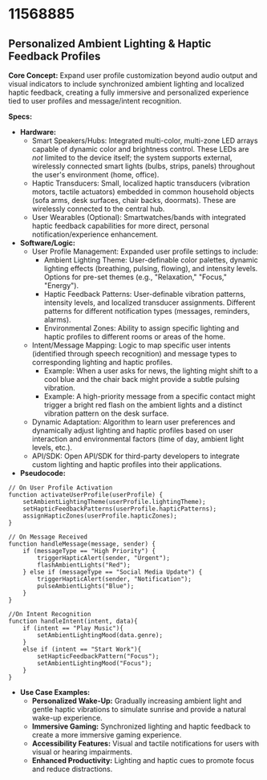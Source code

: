 # 11568885

## Personalized Ambient Lighting & Haptic Feedback Profiles

**Core Concept:** Expand user profile customization beyond audio output and visual indicators to include synchronized ambient lighting and localized haptic feedback, creating a fully immersive and personalized experience tied to user profiles and message/intent recognition.

**Specs:**

*   **Hardware:**
    *   Smart Speakers/Hubs: Integrated multi-color, multi-zone LED arrays capable of dynamic color and brightness control. These LEDs are *not* limited to the device itself; the system supports external, wirelessly connected smart lights (bulbs, strips, panels) throughout the user's environment (home, office).
    *   Haptic Transducers: Small, localized haptic transducers (vibration motors, tactile actuators) embedded in common household objects (sofa arms, desk surfaces, chair backs, doormats). These are wirelessly connected to the central hub.
    *   User Wearables (Optional): Smartwatches/bands with integrated haptic feedback capabilities for more direct, personal notification/experience enhancement.
*   **Software/Logic:**
    *   User Profile Management: Expanded user profile settings to include:
        *   Ambient Lighting Theme: User-definable color palettes, dynamic lighting effects (breathing, pulsing, flowing), and intensity levels. Options for pre-set themes (e.g., "Relaxation," "Focus," "Energy").
        *   Haptic Feedback Patterns: User-definable vibration patterns, intensity levels, and localized transducer assignments. Different patterns for different notification types (messages, reminders, alarms).
        *   Environmental Zones: Ability to assign specific lighting and haptic profiles to different rooms or areas of the home.
    *   Intent/Message Mapping: Logic to map specific user intents (identified through speech recognition) and message types to corresponding lighting and haptic profiles.
        *   Example: When a user asks for news, the lighting might shift to a cool blue and the chair back might provide a subtle pulsing vibration.
        *   Example: A high-priority message from a specific contact might trigger a bright red flash on the ambient lights and a distinct vibration pattern on the desk surface.
    *   Dynamic Adaptation: Algorithm to learn user preferences and dynamically adjust lighting and haptic profiles based on user interaction and environmental factors (time of day, ambient light levels, etc.).
    *   API/SDK: Open API/SDK for third-party developers to integrate custom lighting and haptic profiles into their applications.
*   **Pseudocode:**

```
// On User Profile Activation
function activateUserProfile(userProfile) {
    setAmbientLightingTheme(userProfile.lightingTheme);
    setHapticFeedbackPatterns(userProfile.hapticPatterns);
    assignHapticZones(userProfile.hapticZones);
}

// On Message Received
function handleMessage(message, sender) {
    if (messageType == "High Priority") {
        triggerHapticAlert(sender, "Urgent");
        flashAmbientLights("Red");
    } else if (messageType == "Social Media Update") {
        triggerHapticAlert(sender, "Notification");
        pulseAmbientLights("Blue");
    }
}

//On Intent Recognition
function handleIntent(intent, data){
    if (intent == "Play Music"){
        setAmbientLightingMood(data.genre);
    }
    else if (intent == "Start Work"){
        setHapticFeedbackPattern("Focus");
        setAmbientLightingMood("Focus");
    }
}
```

*   **Use Case Examples:**
    *   **Personalized Wake-Up:** Gradually increasing ambient light and gentle haptic vibrations to simulate sunrise and provide a natural wake-up experience.
    *   **Immersive Gaming:** Synchronized lighting and haptic feedback to create a more immersive gaming experience.
    *   **Accessibility Features:** Visual and tactile notifications for users with visual or hearing impairments.
    *   **Enhanced Productivity:** Lighting and haptic cues to promote focus and reduce distractions.